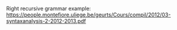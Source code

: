 Right recursive grammar example: https://people.montefiore.uliege.be/geurts/Cours/compil/2012/03-syntaxanalysis-2-2012-2013.pdf